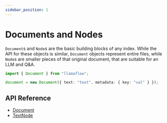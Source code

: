 ```yaml
---
sidebar_position: 1
---
```


# Documents and Nodes

`Document`s and `Node`s are the basic building blocks of any index. While the API for these objects is similar, `Document` objects represent entire files, while `Node`s are smaller pieces of that original document, that are suitable for an LLM and Q&A.

```typescript
import { Document } from "llamaflow";

document = new Document({ text: "text", metadata: { key: "val" } });
```

## API Reference

- [Document](../../api/classes/Document.md)
- [TextNode](../../api/classes/TextNode.md)
